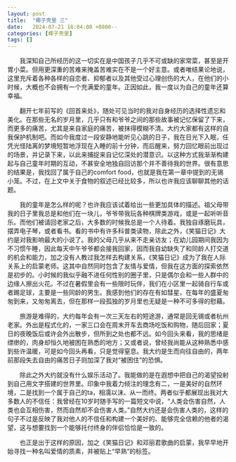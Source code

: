 ```yaml
---
layout: post
title:  "椰子壳里 三"
date:   2024-07-21 18:04:00 +0800--
categories: [椰子壳里]
tags: []  
---
```


　　我深知自己所经历的这一切实在是中国孩子几乎不可或缺的家常菜，甚至是开胃小菜。但用更深重的苦难来掩盖苦难实在不是一个好主意。或者唯结果论地说，这里充斥着各种各样的自恋者、抑郁者以及其他受过心理创伤的大人，在他们的小时候，大概也不会拥有一个充满爱的童年。正因如此，我一度以为自己的童年还算幸福。

　　翻开七年前写的《回首来处》，随处可见当时的我对自身经历的选择性遗忘和美化。在那些无名的岁月里，几乎只有和爷爷之间的那些故事被记忆保留了下来，而更多的痛苦，尤其是来自家庭的痛苦，被抹得模糊不清。大约大家都有这样的自我保护机制吧。而如今我度过一段安静地能听见心跳的日子，我在日光下入眠，任凭光怪陆离的梦境短暂地浮现在入睡的前十分钟，而后醒来，努力回忆眼前出现过的场景，并记录下来，以此来捕捉来自记忆深处的潜意识。以这种方式我渐渐构建起与自己童年时期的互动，不甚安全地独自回访那个并不善待我的世界。很有意思的结果是，我找回了属于自己的comfort food，也就是我在第一章中提到的无锡小笼。不过，在上文中关于食物的叙述已经比较多，所以也许我应该聊聊其他的话题。

　　我的童年是怎么样的呢？也许我应该试着给出一些更加具体的描述。祖父母带我的日子里我总是和他们在一块儿，爷爷带我玩各种棋牌类游戏，或是一起听听音乐。而他们被请回老家之后，大多数的时候我总是一个人待着。我独自琢磨玩具，摆弄电子琴，或者看书。看的书中有许多科普类读物，除此之外，《笑猫日记》大约是对我影响最大的小说了。我的父母几乎从来不走亲访友；在幼儿园期间我因为不习惯午睡，因此每天中午爷爷都会接我回家，因而我自幼缺失了和同龄人打交道的机会和能力，加之没有人教过我怎样去构建关系，《笑猫日记》成为了我在人际关系上的启蒙老师。这其中自然同时包含了友情与爱情，但我在这方面的探索依然是初步的。小时候的我似乎融不进任何性别的圈子里，只是偶尔会和一些人群中的边缘人擦出火花。不过在暑假里会有一些限时玩伴，我们在小区里一起骑自行车或者踢足球，主要是一些同龄的男生。我感到他们的存在有如彗星，在每年的盛夏匆匆到来，又匆匆离去，但在那样一段孤独的岁月里也无疑是一种不可多得的慰藉。

　　旅游是难得的，大约每年会有一次三天左右的短途游，通常是回无锡或者杭州老家。外出是程式化的，一家三口会在周末开车去商场吃饭和购物，随后回家；夏日的夜晚饭后或许会外出散步，但所到之处也都不远。如今回头来看，我的思绪是缥缈的，肉身却恒久地被困在熟悉的地方；又或者说，曾经我尚能从这种熟悉中感到些许温暖，可是如今回头再看，只是觉得窒息。我大约是生而向往自由的，两年前那段失去自由的痛苦日子则加深了我对“被困住”的恐惧。

　　除此之外大约就没有什么娱乐活动了。我能做的是在遐想中把自己的渴望投射到自己用文字搭建的世界里。印象中我着力倾注的理念有二，一是美好的自然环境，二是找到一个属于自己的ta，相濡以沫、从一而终。两者似乎都展现出我对大多数人的不信任：我曾经在10岁时随手写的一篇短文中说，“人类会伤害自然，人类也会互相伤害，然而自然却不会伤害人类。”自然大约还是会伤害人类的，这样的句子不过是反映了我对他人的不信任和构建一个美好的、能够完全信赖的他者的渴望，这与想要找到一个能够托付终身的伴侣恰恰是一致的。

　　也正是出于这样的原因，加之《笑猫日记》和邓丽君歌曲的启蒙，我早早地开始寻找一种名叫爱情的质素，并被贴上“早熟”的标签。